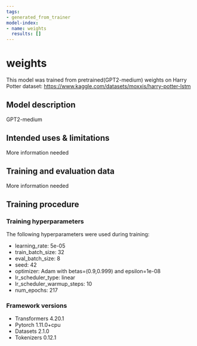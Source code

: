```yaml
---
tags:
- generated_from_trainer
model-index:
- name: weights
  results: []
---
```


<!-- This model card has been generated automatically according to the information the Trainer had access to. You
should probably proofread and complete it, then remove this comment. -->

# weights

This model was trained from pretrained(GPT2-medium) weights on Harry Potter dataset:
https://www.kaggle.com/datasets/moxxis/harry-potter-lstm

## Model description

GPT2-medium

## Intended uses & limitations

More information needed

## Training and evaluation data

More information needed

## Training procedure

### Training hyperparameters

The following hyperparameters were used during training:
- learning_rate: 5e-05
- train_batch_size: 32
- eval_batch_size: 8
- seed: 42
- optimizer: Adam with betas=(0.9,0.999) and epsilon=1e-08
- lr_scheduler_type: linear
- lr_scheduler_warmup_steps: 10
- num_epochs: 217

### Framework versions

- Transformers 4.20.1
- Pytorch 1.11.0+cpu
- Datasets 2.1.0
- Tokenizers 0.12.1
